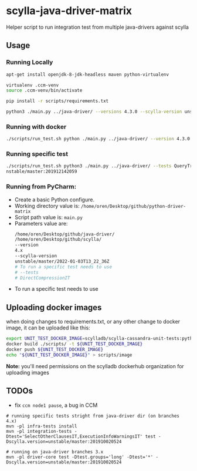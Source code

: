 # scylla-java-driver-matrix

Helper script to run integration test from multiple java-drivers against scylla


## Usage

### Running Locally

```bash
apt-get install openjdk-8-jdk-headless maven python-virtualenv

virtualenv .ccm-venv
source .ccm-venv/bin/activate 

pip install -r scripts/requirements.txt

python3 ./main.py ../java-driver/ --versions 4.3.0 --scylla-version unstable/master:201910020524
```

### Running with docker
```bash
./scripts/run_test.sh python ./main.py ../java-driver/ --version 4.3.0 --scylla-version unstable/master:201910020524```
```

### Running specific test
```bash
./scripts/run_test.sh python3 ./main.py ../java-driver/ --tests QueryTraceIT --version 4.1.0 --scylla-version u
nstable/master:201912142059
```

### Running from PyCharm:
- Create a basic Python configure.
- Working directory value is: `/home/oren/Desktop/github/python-driver-matrix`
- Script path value is: `main.py`
- Parameters value are:
  ```bash
  /home/oren/Desktop/github/java-driver/
  /home/oren/Desktop/github/scylla/
  --version
  4.x
  --scylla-version
  unstable/master/2022-01-03T13_22_36Z
  # To run a specific test needs to use
  # --tests
  # DirectCompressionIT
  ```
* To run a specific test needs to use

## Uploading docker images
   
when doing changes to requirements.txt, or any other change to docker image, it can be uploaded like this:

```bash
export UNIT_TEST_DOCKER_IMAGE=scylladb/scylla-cassandra-unit-tests:python3.11-$(date +'%Y%m%d')
docker build ./scripts/ -t ${UNIT_TEST_DOCKER_IMAGE}
docker push ${UNIT_TEST_DOCKER_IMAGE}
echo "${UNIT_TEST_DOCKER_IMAGE}" > scripts/image
```

**Note:** you'll need permissions on the scylladb dockerhub organization for uploading images

## TODOs
* fix `ccm node1 pause`, a bug in CCM

```
# running specific tests stright from java-driver dir (on branches 4.x)
mvn -pl infra-tests install
mvn -pl integration-tests -Dtest='SelectOtherClausesIT,ExecutionInfoWarningsIT' test -Dscylla.version=unstable/master:201910020524

# running on java-driver branches 3.x
mvn -pl driver-core test -Dtest.groups='long' -Dtest='*' -Dscylla.version=unstable/master:201910020524

```
